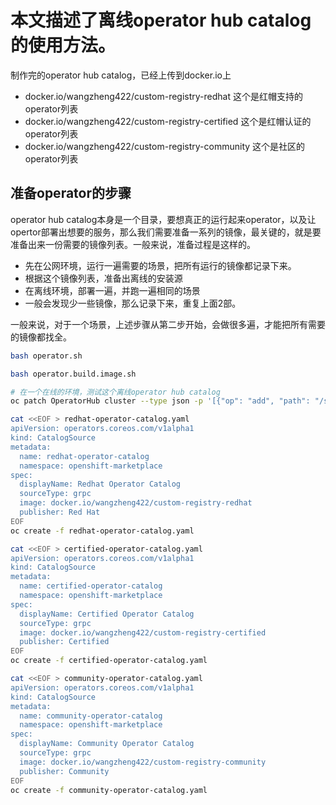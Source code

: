 # 本文描述了离线operator hub catalog的使用方法。

制作完的operator hub catalog，已经上传到docker.io上

- docker.io/wangzheng422/custom-registry-redhat 这个是红帽支持的operator列表
- docker.io/wangzheng422/custom-registry-certified 这个是红帽认证的operator列表
- docker.io/wangzheng422/custom-registry-community 这个是社区的operator列表

## 准备operator的步骤

operator hub catalog本身是一个目录，要想真正的运行起来operator，以及让opertor部署出想要的服务，那么我们需要准备一系列的镜像，最关键的，就是要准备出来一份需要的镜像列表。一般来说，准备过程是这样的。
- 先在公网环境，运行一遍需要的场景，把所有运行的镜像都记录下来。
- 根据这个镜像列表，准备出离线的安装源
- 在离线环境，部署一遍，并跑一遍相同的场景
- 一般会发现少一些镜像，那么记录下来，重复上面2部。

一般来说，对于一个场景，上述步骤从第二步开始，会做很多遍，才能把所有需要的镜像都找全。

```bash
bash operator.sh

bash operator.build.image.sh

# 在一个在线的环境，测试这个离线operator hub catalog
oc patch OperatorHub cluster --type json -p '[{"op": "add", "path": "/spec/disableAllDefaultSources", "value": true}]'

cat <<EOF > redhat-operator-catalog.yaml
apiVersion: operators.coreos.com/v1alpha1
kind: CatalogSource
metadata:
  name: redhat-operator-catalog
  namespace: openshift-marketplace
spec:
  displayName: Redhat Operator Catalog
  sourceType: grpc
  image: docker.io/wangzheng422/custom-registry-redhat
  publisher: Red Hat
EOF
oc create -f redhat-operator-catalog.yaml

cat <<EOF > certified-operator-catalog.yaml
apiVersion: operators.coreos.com/v1alpha1
kind: CatalogSource
metadata:
  name: certified-operator-catalog
  namespace: openshift-marketplace
spec:
  displayName: Certified Operator Catalog
  sourceType: grpc
  image: docker.io/wangzheng422/custom-registry-certified
  publisher: Certified
EOF
oc create -f certified-operator-catalog.yaml

cat <<EOF > community-operator-catalog.yaml
apiVersion: operators.coreos.com/v1alpha1
kind: CatalogSource
metadata:
  name: community-operator-catalog
  namespace: openshift-marketplace
spec:
  displayName: Community Operator Catalog
  sourceType: grpc
  image: docker.io/wangzheng422/custom-registry-community
  publisher: Community
EOF
oc create -f community-operator-catalog.yaml

```
